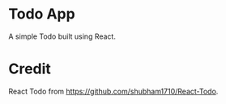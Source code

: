 # Todo App
A simple Todo built using React.

# Credit
React Todo from https://github.com/shubham1710/React-Todo.